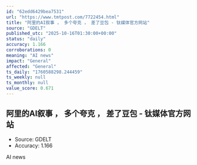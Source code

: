 ```yaml
---
id: "62edd6429bea7531"
url: "https://www.tmtpost.com/7722454.html"
title: "阿里的AI叙事 ， 多个夸克 ， 差了豆包 - 钛媒体官方网站"
source: "GDELT"
published_utc: "2025-10-16T01:30:00+00:00"
status: "daily"
accuracy: 1.166
corroborations: 0
meaning: "AI news"
impact: "General"
affected: "General"
ts_daily: "1760588298.244459"
ts_weekly: null
ts_monthly: null
value_score: 0.671
---
```

## 阿里的AI叙事 ， 多个夸克 ， 差了豆包 - 钛媒体官方网站

- Source: GDELT
- Accuracy: 1.166

AI news
